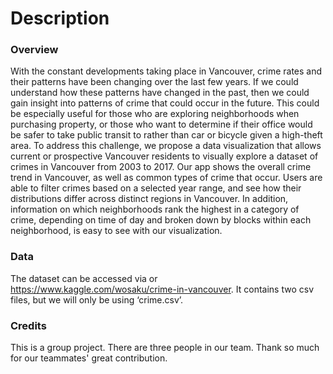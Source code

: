 # Description

### Overview

With the constant developments taking place in Vancouver, crime rates and their patterns have been changing over the last few years. If we could understand how these patterns have changed in the past, then we could gain insight into patterns of crime that could occur in the future. This could be especially useful for those who are exploring neighborhoods when purchasing property, or those who want to determine if their office would be safer to take public transit to rather than car or bicycle given a high-theft area. To address this challenge, we propose a data visualization that allows current or prospective Vancouver residents to visually explore a dataset of crimes in Vancouver from 2003 to 2017. Our app shows the overall crime trend in Vancouver, as well as common types of crime that occur. Users are able to filter crimes based on a selected year range, and see how their distributions differ across distinct regions in Vancouver. In addition, information on which neighborhoods rank the highest in a category of crime, depending on time of day and broken down by blocks within each neighborhood, is easy to see with our visualization.



### Data

The dataset can be accessed via or https://www.kaggle.com/wosaku/crime-in-vancouver. It contains two csv files, but we will only be using ‘crime.csv’. 



### Credits

This is a group project. There are three people in our team. Thank so much for our teammates' great contribution. 